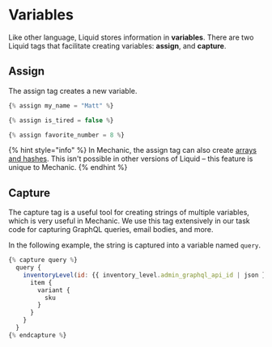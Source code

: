 # Variables

Like other language, Liquid stores information in **variables**. There are two Liquid tags that facilitate creating variables: **assign**, and **capture**.

## Assign

The assign tag creates a new variable.

```javascript
{% assign my_name = "Matt" %}

{% assign is_tired = false %}

{% assign favorite_number = 8 %}
```

{% hint style="info" %}
In Mechanic, the assign tag can also create [arrays and hashes](variables.md). This isn't possible in other versions of Liquid – this feature is unique to Mechanic.
{% endhint %}

## Capture

The capture tag is a useful tool for creating strings of multiple variables, which is very useful in Mechanic. We use this tag extensively in our task code for capturing GraphQL queries, email bodies, and more.

In the following example, the string is captured into a variable named `query`.

```javascript
{% capture query %}
  query {
    inventoryLevel(id: {{ inventory_level.admin_graphql_api_id | json }}) {
      item {
        variant {
          sku
        }
      }
    }
  }
{% endcapture %}
```
